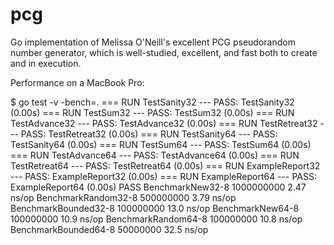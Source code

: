 # pcg
Go implementation of Melissa O'Neill's excellent PCG pseudorandom number generator, which is well-studied, excellent, and fast both to create and in execution.

Performance on a MacBook Pro:

$ go test -v -bench=.
=== RUN   TestSanity32
--- PASS: TestSanity32 (0.00s)
=== RUN   TestSum32
--- PASS: TestSum32 (0.00s)
=== RUN   TestAdvance32
--- PASS: TestAdvance32 (0.00s)
=== RUN   TestRetreat32
--- PASS: TestRetreat32 (0.00s)
=== RUN   TestSanity64
--- PASS: TestSanity64 (0.00s)
=== RUN   TestSum64
--- PASS: TestSum64 (0.00s)
=== RUN   TestAdvance64
--- PASS: TestAdvance64 (0.00s)
=== RUN   TestRetreat64
--- PASS: TestRetreat64 (0.00s)
=== RUN   ExampleReport32
--- PASS: ExampleReport32 (0.00s)
=== RUN   ExampleReport64
--- PASS: ExampleReport64 (0.00s)
PASS
BenchmarkNew32-8    	1000000000	         2.47 ns/op
BenchmarkRandom32-8 	500000000	         3.79 ns/op
BenchmarkBounded32-8	100000000	        13.0 ns/op
BenchmarkNew64-8    	100000000	        10.9 ns/op
BenchmarkRandom64-8 	100000000	        10.8 ns/op
BenchmarkBounded64-8	50000000	        32.5 ns/op

